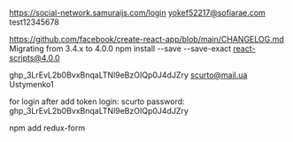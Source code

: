 https://social-network.samuraijs.com/login
yokef52217@sofiarae.com
test12345678

https://github.com/facebook/create-react-app/blob/main/CHANGELOG.md
Migrating from 3.4.x to 4.0.0
npm install --save --save-exact react-scripts@4.0.0

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
scurto@mail.ua
Ustymenko1



for login after add token
login: scurto
password: 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

npm add redux-form

